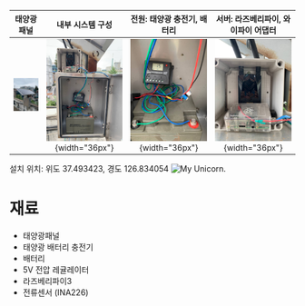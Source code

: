 | 태양광 패널 | 내부 시스템 구성 | 전원: 태양광 충전기, 배터리 | 서버: 라즈베리파이, 와이파이 어댑터  |
| :---:         |     :---:      |          :---: | :---: |
| ![](./uploads/photo1630906705.jpeg) | ![](./uploads/photo1630906705(3).jpeg){width="36px"}      | ![](./uploads/photo1630906705(2).jpeg){width="36px"}     | ![](./uploads/photo1630906705(1).jpeg){width="36px"}  |

설치 위치: 위도 37.493423, 경도 126.834054
![My Unicorn](http://github.com/unicorn.png).

# 재료

 - 태양광패널
 - 태양광 배터리 충전기
 - 배터리
 - 5V 전압 레귤레이터
 - 라즈베리파이3
 - 전류센서 (INA226)
  

